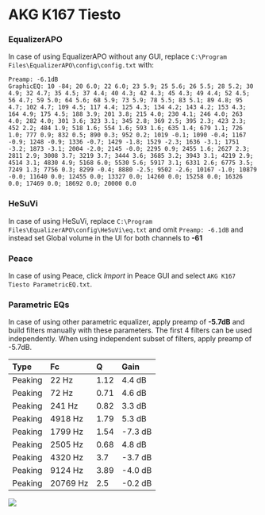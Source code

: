 # AKG K167 Tiesto

### EqualizerAPO
In case of using EqualizerAPO without any GUI, replace `C:\Program Files\EqualizerAPO\config\config.txt`
with:
```
Preamp: -6.1dB
GraphicEQ: 10 -84; 20 6.0; 22 6.0; 23 5.9; 25 5.6; 26 5.5; 28 5.2; 30 4.9; 32 4.7; 35 4.5; 37 4.4; 40 4.3; 42 4.3; 45 4.3; 49 4.4; 52 4.5; 56 4.7; 59 5.0; 64 5.6; 68 5.9; 73 5.9; 78 5.5; 83 5.1; 89 4.8; 95 4.7; 102 4.7; 109 4.5; 117 4.4; 125 4.3; 134 4.2; 143 4.2; 153 4.3; 164 4.9; 175 4.5; 188 3.9; 201 3.8; 215 4.0; 230 4.1; 246 4.0; 263 4.0; 282 4.0; 301 3.6; 323 3.1; 345 2.8; 369 2.5; 395 2.3; 423 2.3; 452 2.2; 484 1.9; 518 1.6; 554 1.6; 593 1.6; 635 1.4; 679 1.1; 726 1.0; 777 0.9; 832 0.5; 890 0.3; 952 0.2; 1019 -0.1; 1090 -0.4; 1167 -0.9; 1248 -0.9; 1336 -0.7; 1429 -1.8; 1529 -2.3; 1636 -3.1; 1751 -3.2; 1873 -3.1; 2004 -2.0; 2145 -0.0; 2295 0.9; 2455 1.6; 2627 2.3; 2811 2.9; 3008 3.7; 3219 3.7; 3444 3.6; 3685 3.2; 3943 3.1; 4219 2.9; 4514 3.1; 4830 4.9; 5168 6.0; 5530 5.6; 5917 3.1; 6331 2.6; 6775 3.5; 7249 1.3; 7756 0.3; 8299 -0.4; 8880 -2.5; 9502 -2.6; 10167 -1.0; 10879 -0.0; 11640 0.0; 12455 0.0; 13327 0.0; 14260 0.0; 15258 0.0; 16326 0.0; 17469 0.0; 18692 0.0; 20000 0.0
```

### HeSuVi
In case of using HeSuVi, replace `C:\Program Files\EqualizerAPO\config\HeSuVi\eq.txt` and omit `Preamp:
-6.1dB` and instead set Global volume in the UI for both channels to **-61**

### Peace
In case of using Peace, click *Import* in Peace GUI and select `AKG K167 Tiesto ParametricEQ.txt`.

### Parametric EQs
In case of using other parametric equalizer, apply preamp of **-5.7dB** and build filters manually
with these parameters. The first 4 filters can be used independently.
When using independent subset of filters, apply preamp of -5.7dB.

| Type    | Fc       |    Q | Gain    |
|:--------|:---------|:-----|:--------|
| Peaking | 22 Hz    | 1.12 | 4.4 dB  |
| Peaking | 72 Hz    | 0.71 | 4.6 dB  |
| Peaking | 241 Hz   | 0.82 | 3.3 dB  |
| Peaking | 4918 Hz  | 1.79 | 5.3 dB  |
| Peaking | 1799 Hz  | 1.54 | -7.3 dB |
| Peaking | 2505 Hz  | 0.68 | 4.8 dB  |
| Peaking | 4320 Hz  | 3.7  | -3.7 dB |
| Peaking | 9124 Hz  | 3.89 | -4.0 dB |
| Peaking | 20769 Hz | 2.5  | -0.2 dB |

![](https://raw.githubusercontent.com/jaakkopasanen/AutoEq/master/results/innerfidelity/sbaf-serious/AKG%20K167%20Tiesto/AKG%20K167%20Tiesto.png)